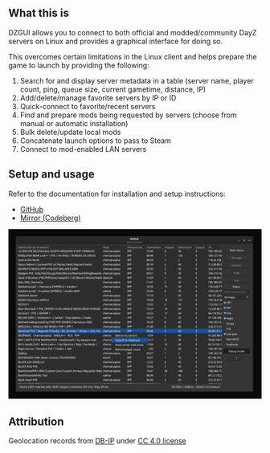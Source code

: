 ## What this is
DZGUI allows you to connect to both official and modded/community DayZ servers on Linux and provides a graphical interface for doing so.

This overcomes certain limitations in the Linux client and helps prepare the game to launch by providing the following:

1. Search for and display server metadata in a table (server name, player count, ping, queue size, current gametime, distance, IP)
2. Add/delete/manage favorite servers by IP or ID
3. Quick-connect to favorite/recent servers
4. Find and prepare mods being requested by servers (choose from manual or automatic installation)
5. Bulk delete/update local mods
6. Concatenate launch options to pass to Steam
7. Connect to mod-enabled LAN servers

## Setup and usage

Refer to the documentation for installation and setup instructions:

- [GitHub](https://aclist.github.io/dzgui/dzgui.html)
- [Mirror (Codeberg)](https://aclist.codeberg.page)


![Alt text](/images/example.png)

## Attribution

Geolocation records from [DB-IP](https://db-ip.com) under [CC 4.0 license](https://creativecommons.org/licenses/by/4.0/)
